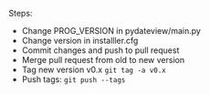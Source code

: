 

Steps:
- Change PROG\_VERSION in pydateview/main.py
- Change version in installler.cfg
- Commit changes and push to pull request
- Merge pull request from old to new version
- Tag new version v0.x `git tag -a v0.x`
- Push tags: `git push --tags`
